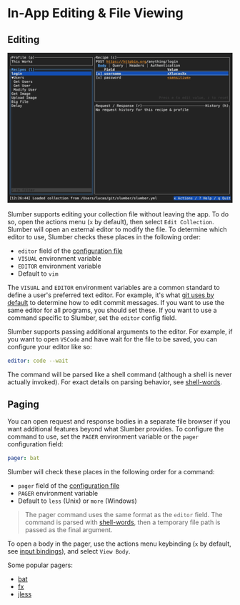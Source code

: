 # In-App Editing & File Viewing

## Editing

![Open collection file in vim](../../images/editor.gif)

Slumber supports editing your collection file without leaving the app. To do so, open the actions menu (`x` by default), then select `Edit Collection`. Slumber will open an external editor to modify the file. To determine which editor to use, Slumber checks these places in the following order:

- `editor` field of the [configuration file](../../api/configuration/index.md)
- `VISUAL` environment variable
- `EDITOR` environment variable
- Default to `vim`

The `VISUAL` and `EDITOR` environment variables are a common standard to define a user's preferred text editor. For example, it's what [git uses by default](https://git-scm.com/book/en/v2/Customizing-Git-Git-Configuration) to determine how to edit commit messages. If you want to use the same editor for all programs, you should set these. If you want to use a command specific to Slumber, set the `editor` config field.

Slumber supports passing additional arguments to the editor. For example, if you want to open `VSCode` and have wait for the file to be saved, you can configure your editor like so:

```yaml
editor: code --wait
```

The command will be parsed like a shell command (although a shell is never actually invoked). For exact details on parsing behavior, see [shell-words](https://docs.rs/shell-words/1.1.0/shell_words/fn.split.html).

## Paging

You can open request and response bodies in a separate file browser if you want additional features beyond what Slumber provides. To configure the command to use, set the `PAGER` environment variable or the `pager` configuration field:

```yaml
pager: bat
```

Slumber will check these places in the following order for a command:

- `pager` field of the [configuration file](../../api/configuration/index.md)
- `PAGER` environment variable
- Default to `less` (Unix) or `more` (Windows)

> The pager command uses the same format as the `editor` field. The command is parsed with [shell-words](https://docs.rs/shell-words/1.1.0/shell_words/fn.split.html), then a temporary file path is passed as the final argument.

To open a body in the pager, use the actions menu keybinding (`x` by default, see [input bindings](../../api/configuration/input_bindings.md)), and select `View Body`.

Some popular pagers:

- [bat](https://github.com/sharkdp/bat)
- [fx](https://fx.wtf/)
- [jless](https://github.com/PaulJuliusMartinez/jless)
